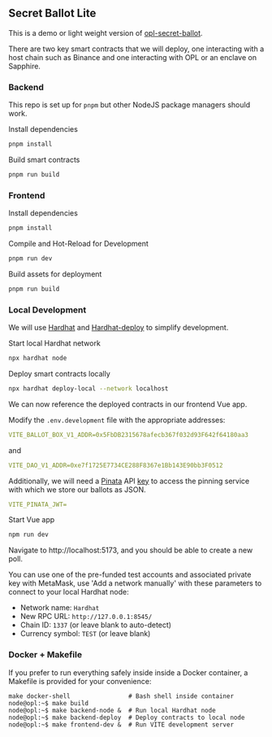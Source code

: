 ## Secret Ballot Lite
This is a demo or light weight version of [opl-secret-ballot](https://github.com/oasislabs/opl-secret-ballot).

There are two key smart contracts that we will deploy, one interacting with a host chain such as Binance and one interacting with OPL or an enclave on Sapphire.

### Backend

This repo is set up for `pnpm` but other NodeJS package managers should work.

Install dependencies
```sh
pnpm install
```

Build smart contracts
```sh
pnpm run build
```

### Frontend

Install dependencies

```sh
pnpm install
```

Compile and Hot-Reload for Development
```sh
pnpm run dev
```

Build assets for deployment
```sh
pnpm run build
```

### Local Development

We will use [Hardhat](https://hardhat.org/hardhat-runner/docs/getting-started#overview) and [Hardhat-deploy](https://github.com/wighawag/hardhat-deploy) to simplify development.

Start local Hardhat network
```sh
npx hardhat node
```

Deploy smart contracts locally
```sh
npx hardhat deploy-local --network localhost
```

We can now reference the deployed contracts in our frontend Vue app.

Modify the `.env.development` file with the appropriate addresses:
```yaml
VITE_BALLOT_BOX_V1_ADDR=0x5FbDB2315678afecb367f032d93F642f64180aa3
```
and
```yaml
VITE_DAO_V1_ADDR=0xe7f1725E7734CE288F8367e1Bb143E90bb3F0512
```

Additionally, we will need a [Pinata](https://www.pinata.cloud) API [key](https://docs.pinata.cloud/pinata-api/authentication) to access the pinning
service with which we store our ballots as JSON.

```yaml
VITE_PINATA_JWT=
```

Start Vue app
```sh
npm run dev
```

Navigate to http://localhost:5173, and you should be able to create a new poll.

You can use one of the pre-funded test accounts and associated private key with MetaMask, use 'Add a network manually' with these parameters to connect to your local Hardhat node:

 * Network name: `Hardhat`
 * New RPC URL: `http://127.0.0.1:8545/`
 * Chain ID: `1337` (or leave blank to auto-detect)
 * Currency symbol: `TEST` (or leave blank)

### Docker + Makefile

If you prefer to run everything safely inside inside a Docker container,
a Makefile is provided for your convenience:

```
make docker-shell                # Bash shell inside container
node@opl:~$ make build
node@opl:~$ make backend-node &  # Run local Hardhat node
node@opl:~$ make backend-deploy  # Deploy contracts to local node
node@opl:~$ make frontend-dev &  # Run VITE development server
```
